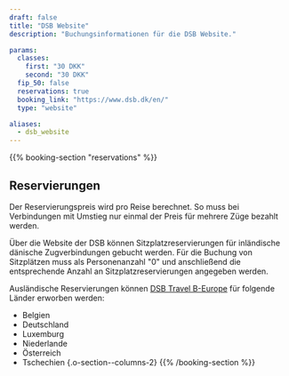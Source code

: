 ```yaml
---
draft: false
title: "DSB Website"
description: "Buchungsinformationen für die DSB Website."

params:
  classes:
    first: "30 DKK"
    second: "30 DKK"
  fip_50: false
  reservations: true
  booking_link: "https://www.dsb.dk/en/"
  type: "website"

aliases:
  - dsb_website
---
```


{{% booking-section "reservations" %}}

## Reservierungen

Der Reservierungspreis wird pro Reise berechnet. So muss bei Verbindungen mit Umstieg nur einmal der Preis für mehrere Züge bezahlt werden.

Über die Website der DSB können Sitzplatzreservierungen für inländische dänische Zugverbindungen gebucht werden. Für die Buchung von Sitzplätzen muss als Personenanzahl "0" und anschließend die entsprechende Anzahl an Sitzplatzreservierungen angegeben werden.

Ausländische Reservierungen können [DSB Travel B-Europe](https://travel.b-europe.com/dsb-rail/en/reservation-only) für folgende Länder erworben werden:

- Belgien
- Deutschland
- Luxemburg
- Niederlande
- Österreich
- Tschechien
  {.o-section--columns-2}
  {{% /booking-section %}}
